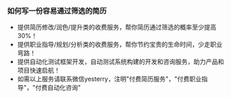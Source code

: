 ### 如何写一份容易通过筛选的简历
- 提供简历修改/润色/提升类的收费服务，帮你简历通过筛选的概率至少提高30%！
- 提供职业指导/规划/分析类的收费服务，帮你节约宝贵的生命时间，少走职业弯路！
- 提供自动化测试框架开发，自动测试系统构建的开发和咨询服务，助力产品和项目快速启航！
- 如需以上服务请联系微信yesterry，注明"付费简历服务"，"付费职业指导"，"付费自动化咨询"
